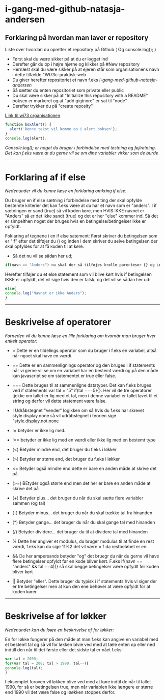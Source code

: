# i-gang-med-github-natasja-andersen
## Forklaring på hvordan man laver er repository

Liste over hvordan du opretter et repository på Github ( Og console.log(); )
* Først skal du være sikker på at du er logget ind 
* Derefter går du op i højre hjørne og klikker på #New repository
* Hernæst skal du være sikker på at ejeren står som organisationens navn i dette tilfælde "WI73c-praktisk-web
* Du giver herefter repositoriet et navn f.eks *i-gang-med-github-natasja-andersen*
* Så sætter du enten repositoriet som private eller public
* Du skal være sikker på at "Initialize this repository with a README" boksen er markeret og at "add.gigtnore" er sat til "node"
* Derefter trykker du på "create reposity"

[Link til wi73 organisationen](https://github.com/wi73c-praktisk-web)



```javascript
function boxAlert() {
  alert('Denne tekst vil komme op i alert boksen');
}
console.log(alert);
```
*Console.log(); er noget du bruger i forbindelse med testning og fejlretning. Det kan f.eks være at du gerne vil se om dine variabler virker som de burde*

----------------------------------------------------------------
# Forklaring af if else
*Nedenunder vil du kunne læse en forklaring omkring if else:*

Du bruger en if else sætning i forbindelse med ting der skal opfylde bestemte kriterier
det kan f.eks være at du har et navn som er "anders". I if sætningen er sand (true) så vil koden køre, men HVIS IKKE navnet er "Anders" så er det ikke sandt (true) og det er her "else" kommer ind. Så det er simpelthen noget der bruges hvis en betingelse/betingelser ikke er opfyldt.

Foklaring af tegnene i en if else satement:
Først skriver du betingelsen som er "if" efter det tilføjer du () og inden I dem skriver du selve betingelsen der skal opfyldes for at få koden til at køre. 
* Så det nu vil se sådan her ud;
``` javascript
if(navn == "Anders") nu skal der så tilføjes krølle parenteser {} og inden i dem skriver du f.eks hvad der skal ud til brugeren eller konsollen console.log("teksten her vil komme frem hvis betingelsen er opfyldt"); Derefter lukker du if betingelsen med et }
``` 

Herefter tilføjer du et else statement som vil blive kørt hvis if betingelsen IKKE er opfyldt, det vil sige hvis den er falsk, og det vil se sådan her ud:

``` javascript
else{
console.log("Navnet er ikke Anders");
}
``` 
----------------------------------------------------------------
# Beskrivelse af operatorer
*Forneden vil du kunne læse en lille forklaring om hvornår man bruger hver enkelt operator:*

* = Dette er en tildelings operator som du bruger i f.eks en variabel, altså når ngoet skal have en værdi. 

* == Dette er en sammenlignings operator og den bruges i if statements når vi gerne vil se om en variabel har en bestemt værdi og på den måde kan javascript se om statementet er true eller false.

* === Dette bruges til at sammenligne datatyper. Det kan f.eks bruges ved if statements var tal = "5" if(tal ===5){}. Her vil de tre operatorer tjekke om tallet er lig med et tal, men i denne variabel er tallet lavet til et string og derfor vil dette statement være false.

* ! Udråbstegnet "vender" logikken om så hvis du f.eks har skrevet style.display.none så vil udråbstegnet i teorien sige "style.display.not.none

* != betyder er ikke lig med. 

* !==  betyder er ikke lig med en værdi eller ikke lig med en bestemt type

* (<) Betyder mindre end, det bruger du f.eks i løkker

* (>) Betyder er større end, det bruger du f.eks i løkker

* <= Betyder også mindre end dette er bare en anden måde at skrive det på

* (>=) BEtyder også større end men det her er bare en anden måde at skrive det på

* (+) Betyder plus... det bruger du når du skal sætte flere variabler sammen (og tal)

* (-) Betyder minus... det bruger du når du skal trække tal fra hinanden

* (*) Betyder gange... det bruger du når du skal gange tal med hinanden

* (/) Betyder dividere... det bruger du til at dividere tal med hinanden 

* % Dette her angiver et modulus, du bruger modulus til at finde en rest værdi, f.eks kan du sige 11%2 det vil være = 1 da restbeløbet er en.

* && De her ampersands betyder "og" det bruegr du når du gerne vil have flere betingelser opfyldt før en kode bliver kørt. F.eks if(navn == "anders" && tal ==4){} så skal begge betingelser være opfydlt før koden bliver kørt

* || Betyder "eller". Dette bruger du typisk i if statements hvis vi siger der er tre betingelser men at kun den ene behøver at være opfyldt for at koden kører.

-------------------------------------------------------------
# Beskrivelse af for løkker
*Nedenunder kan du lsæe en beskrivelse af for løkker:*

En for løkke fungerer på den måde at man f.eks kan angive en variabel med et bestemt tal og så vil for løkken blvie ved med at tæle enten op eller ned indtill den når til det første eller det sidste tal er nået f.eks:
```javascript
var tal = 2000;
for(var tal = 200; tal > 1990; tal--){
console.log(tal);
}
``` 
I eksemplet foroven vil løkken blive ved med at køre indtil de når til tallet 1990, for så er betingelsen true, men når variablen ikke længere er større end 1990 vil det være false og løøkken stoppes derfor.

